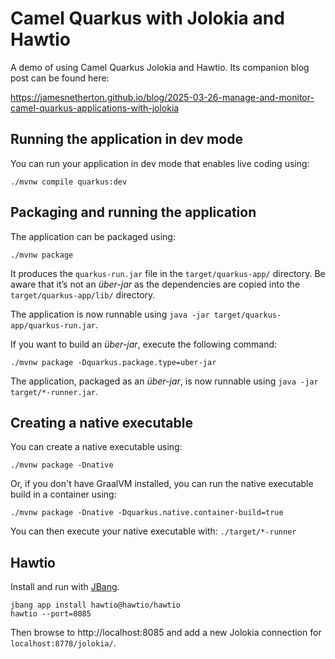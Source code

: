 # Camel Quarkus with Jolokia and Hawtio

A demo of using Camel Quarkus Jolokia and Hawtio. Its companion blog post can be found here:

https://jamesnetherton.github.io/blog/2025-03-26-manage-and-monitor-camel-quarkus-applications-with-jolokia

## Running the application in dev mode

You can run your application in dev mode that enables live coding using:
```shell script
./mvnw compile quarkus:dev
```
## Packaging and running the application

The application can be packaged using:
```shell script
./mvnw package
```
It produces the `quarkus-run.jar` file in the `target/quarkus-app/` directory.
Be aware that it’s not an _über-jar_ as the dependencies are copied into the `target/quarkus-app/lib/` directory.

The application is now runnable using `java -jar target/quarkus-app/quarkus-run.jar`.

If you want to build an _über-jar_, execute the following command:
```shell script
./mvnw package -Dquarkus.package.type=uber-jar
```

The application, packaged as an _über-jar_, is now runnable using `java -jar target/*-runner.jar`.

## Creating a native executable

You can create a native executable using:
```shell script
./mvnw package -Dnative
```

Or, if you don't have GraalVM installed, you can run the native executable build in a container using:
```shell script
./mvnw package -Dnative -Dquarkus.native.container-build=true
```

You can then execute your native executable with: `./target/*-runner`

## Hawtio

Install and run with [JBang](https://www.jbang.dev/).

```shell script
jbang app install hawtio@hawtio/hawtio
hawtio --port=8085
```

Then browse to http://localhost:8085 and add a new Jolokia connection for `localhost:8778/jolokia/`.
